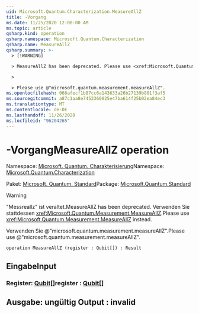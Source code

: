 ```yaml
---
uid: Microsoft.Quantum.Characterization.MeasureAllZ
title: -Vorgang
ms.date: 11/25/2020 12:00:00 AM
ms.topic: article
qsharp.kind: operation
qsharp.namespace: Microsoft.Quantum.Characterization
qsharp.name: MeasureAllZ
qsharp.summary: >-
  > [!WARNING]

  > MeasureAllZ has been deprecated. Please use <xref:Microsoft.Quantum.Measurement.MeasureAllZ> instead.

  >

  > Please use @"microsoft.quantum.measurement.measureAllZ".
ms.openlocfilehash: 066afecf1b87cc6a143633a26b27139b801f3af5
ms.sourcegitcommit: a87c1aa8e7453360025e47ba614f25b02ea84ec3
ms.translationtype: MT
ms.contentlocale: de-DE
ms.lasthandoff: 11/26/2020
ms.locfileid: "96204265"
---
```

# <a name="measureallz-operation"></a><span data-ttu-id="52a28-102">-Vorgang</span><span class="sxs-lookup"><span data-stu-id="52a28-102">MeasureAllZ operation</span></span>

<span data-ttu-id="52a28-103">Namespace: [Microsoft. Quantum. Charakterisierung](xref:Microsoft.Quantum.Characterization)</span><span class="sxs-lookup"><span data-stu-id="52a28-103">Namespace: [Microsoft.Quantum.Characterization](xref:Microsoft.Quantum.Characterization)</span></span>

<span data-ttu-id="52a28-104">Paket: [Microsoft. Quantum. Standard](https://nuget.org/packages/Microsoft.Quantum.Standard)</span><span class="sxs-lookup"><span data-stu-id="52a28-104">Package: [Microsoft.Quantum.Standard](https://nuget.org/packages/Microsoft.Quantum.Standard)</span></span>


> [!WARNING]
> <span data-ttu-id="52a28-105">"Messreallz" ist veraltet.</span><span class="sxs-lookup"><span data-stu-id="52a28-105">MeasureAllZ has been deprecated.</span></span> <span data-ttu-id="52a28-106">Verwenden Sie stattdessen <xref:Microsoft.Quantum.Measurement.MeasureAllZ>.</span><span class="sxs-lookup"><span data-stu-id="52a28-106">Please use <xref:Microsoft.Quantum.Measurement.MeasureAllZ> instead.</span></span>
>
> <span data-ttu-id="52a28-107">Verwenden Sie @"microsoft.quantum.measurement.measureAllZ".</span><span class="sxs-lookup"><span data-stu-id="52a28-107">Please use @"microsoft.quantum.measurement.measureAllZ".</span></span>



```qsharp
operation MeasureAllZ (register : Qubit[]) : Result
```


## <a name="input"></a><span data-ttu-id="52a28-108">Eingabe</span><span class="sxs-lookup"><span data-stu-id="52a28-108">Input</span></span>

### <a name="register--qubit"></a><span data-ttu-id="52a28-109">Register: [Qubit](xref:microsoft.quantum.lang-ref.qubit)[]</span><span class="sxs-lookup"><span data-stu-id="52a28-109">register : [Qubit](xref:microsoft.quantum.lang-ref.qubit)[]</span></span>





## <a name="output--__invalidresult__"></a><span data-ttu-id="52a28-110">Ausgabe: __ungültig <Result>__</span><span class="sxs-lookup"><span data-stu-id="52a28-110">Output : __invalid<Result>__</span></span>

